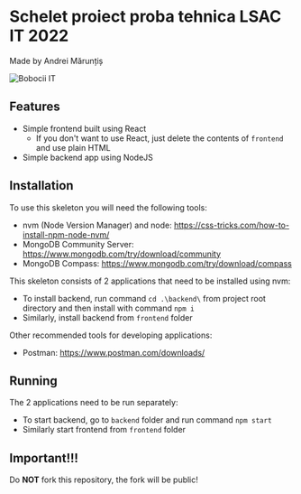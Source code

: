 # Schelet proiect proba tehnica LSAC IT 2022

Made by Andrei Mărunțiș

![Bobocii IT](https://media.tenor.com/NwY5ppxLs_oAAAAM/kitten-keybo.gif)

## Features

- Simple frontend built using React
    - If you don't want to use React, just delete the contents of `frontend` and use plain HTML
- Simple backend app using NodeJS

## Installation

To use this skeleton you will need the following tools:

- nvm (Node Version Manager) and node: https://css-tricks.com/how-to-install-npm-node-nvm/
- MongoDB Community Server: https://www.mongodb.com/try/download/community
- MongoDB Compass: https://www.mongodb.com/try/download/compass

This skeleton consists of 2 applications that need to be installed using nvm:

- To install backend, run command `cd .\backend\` from project root directory and then install with command `npm i`
- Similarly, install backend from `frontend` folder

Other recommended tools for developing applications:

- Postman: https://www.postman.com/downloads/

## Running

The 2 applications need to be run separately:

- To start backend, go to `backend` folder and run command `npm start`
- Similarly start frontend from `frontend` folder

## Important!!!

Do **NOT** fork this repository, the fork will be public!